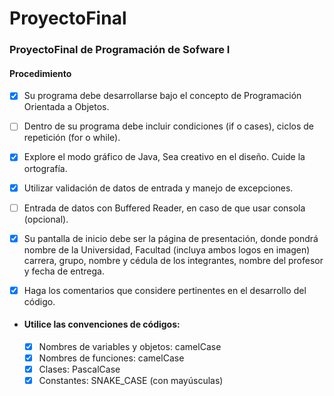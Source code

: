 # ProyectoFinal
### ProyectoFinal de Programación de Sofware I
#### Procedimiento 

- [x] Su programa debe desarrollarse bajo el concepto de Programación Orientada a Objetos. 

- [ ] Dentro de su programa debe incluir condiciones (if o cases), ciclos de repetición (for o while). 

- [x] Explore el modo gráfico de Java, Sea creativo en el diseño. Cuide la ortografía. 

- [x] Utilizar validación de datos de entrada y manejo de excepciones. 

- [ ] Entrada de datos con Buffered Reader, en caso de que usar consola (opcional). 

- [x] Su pantalla de inicio debe ser la página de presentación, donde pondrá nombre de la Universidad, Facultad (incluya ambos logos en imagen) carrera, grupo, nombre y cédula de los integrantes, nombre del profesor y fecha de entrega. 

- [x] Haga los comentarios que considere pertinentes en el desarrollo del código. 

- #### Utilice las convenciones de códigos: 

  - [x] Nombres de variables y objetos: camelCase
  - [x] Nombres de funciones: camelCase
  - [x] Clases: PascalCase
  - [x] Constantes: SNAKE_CASE (con mayúsculas) 
